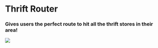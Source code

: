 # Thrift Router

### Gives users the perfect route to hit all the thrift stores in their area!
![](https://github.com/leiDnedyA/thrift-router/blob/main/src/assets/demo.gif)